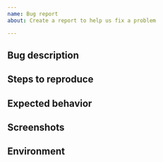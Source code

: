 ```yaml
---
name: Bug report
about: Create a report to help us fix a problem

---
```


## Bug description 
<!-- A clear and concise description of what the bug is. -->

## Steps to reproduce
<!-- Where did you encounter the bug/What code caused the bug to appear? -->

## Expected behavior
<!-- A clear and concise description of what you expected to happen. -->

## Screenshots
<!-- If applicable, add screenshots to help explain your problem. -->

## Environment
<!-- Provide some information about your OS, Browser or mobile device (if applicable). -->

